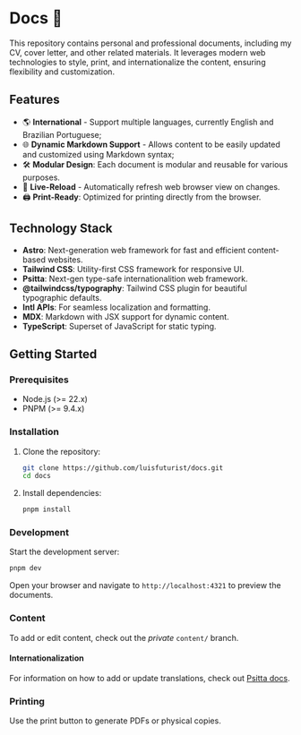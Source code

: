# Docs 📄

This repository contains personal and professional documents, including my CV, cover letter, and other related materials. It leverages modern web technologies to style, print, and internationalize the content, ensuring flexibility and customization.

## Features

* 🌎 **International** - Support multiple languages, currently English and Brazilian Portuguese;
* 🌐 **Dynamic Markdown Support** - Allows content to be easily updated and customized using Markdown syntax;
* 🛠️ **Modular Design**: Each document is modular and reusable for various purposes.
* 🔄 **Live-Reload** - Automatically refresh web browser view on changes.
* 🖨️ **Print-Ready**: Optimized for printing directly from the browser.

## Technology Stack

- **Astro**: Next-generation web framework for fast and efficient content-based websites.
- **Tailwind CSS**: Utility-first CSS framework for responsive UI.
- **Psitta**: Next-gen type-safe internationalition web framework.
- **@tailwindcss/typography**: Tailwind CSS plugin for beautiful typographic defaults.
- **Intl APIs**: For seamless localization and formatting.
- **MDX**: Markdown with JSX support for dynamic content.
- **TypeScript**: Superset of JavaScript for static typing.

## Getting Started

### Prerequisites

- Node.js (>= 22.x)
- PNPM (>= 9.4.x)

### Installation

1. Clone the repository:

   ```bash
   git clone https://github.com/luisfuturist/docs.git
   cd docs
   ```

2. Install dependencies:

   ```bash
   pnpm install
   ```

### Development

Start the development server:

```bash
pnpm dev
```

Open your browser and navigate to `http://localhost:4321` to preview the documents.

### Content

To add or edit content, check out the *private* `content/` branch.

#### Internationalization

For information on how to add or update translations, check out [Psitta docs](https://9aia.github.io/psitta/).

### Printing

Use the print button to generate PDFs or physical copies.

